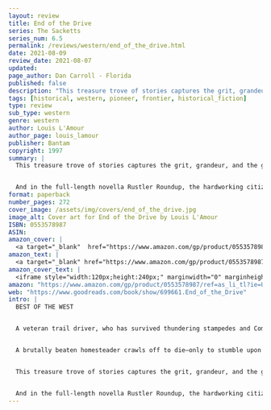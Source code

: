 ```yaml
---
layout: review
title: End of the Drive
series: The Sacketts
series_num: 6.5
permalink: /reviews/western/end_of_the_drive.html
date: 2021-08-09
review_date: 2021-08-07
updated: 
page_author: Dan Carroll - Florida
published: false
description: "This treasure trove of stories captures the grit, grandeur, and the glory of the men and women who wielded pistol and plow, Bible and branding iron to tame a wild country."
tags: [historical, western, pioneer, frontier, historical_fiction]
type: review
sub_type: western
genre: western
author: Louis L'Amour
author_page: louis_lamour
publisher: Bantam
copyright: 1997
summary: |
  This treasure trove of stories captures the grit, grandeur, and the glory of the men and women who wielded pistol and plow, Bible and branding iron to tame a wild country. A mysterious preacher rides into town to deliver a warning that leads to a surprising revelation. . . .


  And in the full-length novella Rustler Roundup, the hardworking citizens of a law-abiding town are pushed to the edge as rumors of rustlers in their midst threaten to turn neighbor against neighbor. Each of these unforgettable tales bears the master's touch–comic twists, stark realism, crackling suspense–all the elements that have made Louis L'Amour an American legend.
format: paperback
number_pages: 272
cover_image: /assets/img/covers/end_of_the_drive.jpg
image_alt: Cover art for End of the Drive by Louis L'Amour
ISBN: 0553578987
ASIN: 
amazon_cover: |
  <a target="_blank"  href="https://www.amazon.com/gp/product/0553578987/ref=as_li_tl?ie=UTF8&camp=1789&creative=9325&creativeASIN=0553578987&linkCode=as2&tag=floridan21-20&linkId=6c711e9e2a7833f8e447c33ed7cdac3b"><img border="0" src="//ws-na.amazon-adsystem.com/widgets/q?_encoding=UTF8&MarketPlace=US&ASIN=0553578987&ServiceVersion=20070822&ID=AsinImage&WS=1&Format=_SL250_&tag=floridan21-20" ></a>
amazon_text: |
  <a target="_blank" href="https://www.amazon.com/gp/product/0553578987/ref=as_li_tl?ie=UTF8&camp=1789&creative=9325&creativeASIN=0553578987&linkCode=as2&tag=floridan21-20&linkId=4b73d2289254c0a0357cd5f77bf16d7c">End of the Drive: A Novel (Sacketts)</a>
amazon_cover_text: |
  <iframe style="width:120px;height:240px;" marginwidth="0" marginheight="0" scrolling="no" frameborder="0" src="//ws-na.amazon-adsystem.com/widgets/q?ServiceVersion=20070822&OneJS=1&Operation=GetAdHtml&MarketPlace=US&source=ac&ref=tf_til&ad_type=product_link&tracking_id=floridan21-20&marketplace=amazon&amp;region=US&placement=0553578987&asins=0553578987&linkId=d30a6e18e79358aea33e04fb38b96ae3&show_border=false&link_opens_in_new_window=false&price_color=333333&title_color=0066c0&bg_color=ffffff"></iframe>
amazon: "https://www.amazon.com/gp/product/0553578987/ref=as_li_tl?ie=UTF8&tag=floridan21-20&camp=1789&creative=9325&linkCode=as2&creativeASIN=0553578987&linkId=4adef67bbed848ea0cde9eaf2cf4ab5c"
web: "https://www.goodreads.com/book/show/699661.End_of_the_Drive"
intro: |
  BEST OF THE WEST


  A veteran trail driver, who has survived thundering stampedes and Comanche raids, discovers there's nothing so dangerous as courting a beautiful woman. . . .


  A brutally beaten homesteader crawls off to die–only to stumble upon an ancient talisman that restores his will to live. . . .


  This treasure trove of stories captures the grit, grandeur, and the glory of the men and women who wielded pistol and plow, Bible and branding iron to tame a wild country. A mysterious preacher rides into town to deliver a warning that leads to a surprising revelation. . . .


  And in the full-length novella Rustler Roundup, the hardworking citizens of a law-abiding town are pushed to the edge as rumors of rustlers in their midst threaten to turn neighbor against neighbor. Each of these unforgettable tales bears the master's touch–comic twists, stark realism, crackling suspense–all the elements that have made Louis L'Amour an American legend.
---
```



